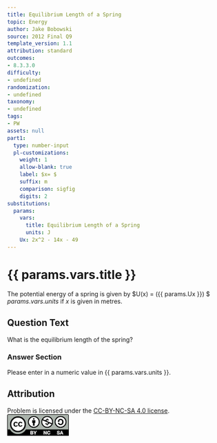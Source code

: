 ```yaml
---
title: Equilibrium Length of a Spring
topic: Energy
author: Jake Bobowski
source: 2012 Final Q9
template_version: 1.1
attribution: standard
outcomes:
- 8.3.3.0
difficulty:
- undefined
randomization:
- undefined
taxonomy:
- undefined
tags:
- PW
assets: null
part1:
  type: number-input
  pl-customizations:
    weight: 1
    allow-blank: true
    label: $x= $
    suffix: m
    comparison: sigfig
    digits: 2
substitutions:
  params:
    vars:
      title: Equilibrium Length of a Spring
      units: J
    Ux: 2x^2 - 14x - 49
---
```

# {{ params.vars.title }}
The potential energy of a spring is given by $U(x) = ({{ params.Ux }}) $ ${{ params.vars.units }}$ if $x$ is given in metres.

## Question Text

What is the equilibrium length of the spring?

### Answer Section

Please enter in a numeric value in {{ params.vars.units }}.

## Attribution

Problem is licensed under the [CC-BY-NC-SA 4.0 license](https://creativecommons.org/licenses/by-nc-sa/4.0/).<br> ![The Creative Commons 4.0 license requiring attribution-BY, non-commercial-NC, and share-alike-SA license.](https://raw.githubusercontent.com/firasm/bits/master/by-nc-sa.png)
